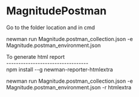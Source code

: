 # MagnitudePostman
Go to the folder location and in cmd </br>

newman run Magnitude.postman_collection.json -e Magnitude.postman_environment.json</br>


To generate html report </br>
---------------------------------- </br>
npm install --g newman-reporter-htmlextra </br>

newman run Magnitude.postman_collection.json -e Magnitude.postman_environment.json -r htmlextra </br>
